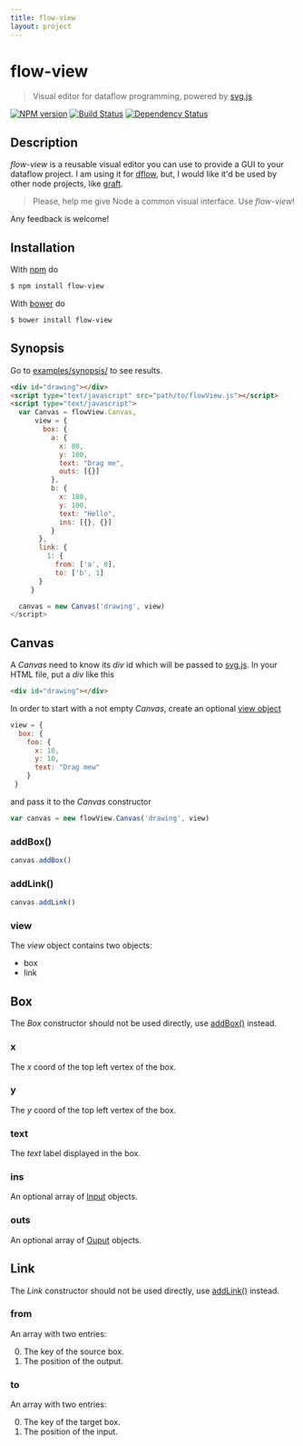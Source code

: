 ```yaml
---
title: flow-view
layout: project
---
```


flow-view
=========

> Visual editor for dataflow programming, powered by [svg.js][1]

[![NPM version](https://badge.fury.io/js/flow-view.png)](http://badge.fury.io/js/flow-view) [![Build Status](https://travis-ci.org/fibo/flow-view.png?branch=master)](https://travis-ci.org/fibo/flow-view.png?branch=master) [![Dependency Status](https://gemnasium.com/fibo/flow-view.png)](https://gemnasium.com/fibo/flow-view)

## Description

*flow-view* is a reusable visual editor you can use to provide a GUI to your dataflow project. I am using it for [dflow](http://g14n.info/dflow), but, I would like it'd be used by other node projects, like [graft](https://github.com/GraftJS/graft).

> Please, help me give Node a common visual interface. Use *flow-view*!

Any feedback is welcome!

## Installation

With [npm](https://npmjs.org/) do

```bash
$ npm install flow-view
```

With [bower](http://bower.io/) do

```bash
$ bower install flow-view
```

## Synopsis

Go to [examples/synopsis/](http://g14n.info/flow-view/examples/synopsis/) to see results.

```html
<div id="drawing"></div>
<script type="text/javascript" src="path/to/flowView.js"></script>
<script type="text/javascript">
  var Canvas = flowView.Canvas,
      view = {
        box: {
          a: {
            x: 80,
            y: 100,
            text: "Drag me",
            outs: [{}]
          },
          b: {
            x: 180,
            y: 100,
            text: "Hello",
            ins: [{}, {}]
          }
       },
       link: {
         1: {
           from: ['a', 0],
           to: ['b', 1]
       }
     }

  canvas = new Canvas('drawing', view)
</script>
```

## Canvas

A *Canvas* need to know its *div* id which will be passed to [svg.js][1]. In your HTML file, put a *div* like this

```html
<div id="drawing"></div>
```

In order to start with a not empty *Canvas*, create an optional [view object](#view)

```js
view = {
  box: {
    foo: {
      x: 10,
      y: 10,
      text: "Drag mew"
    }
 }
```

and pass it to the *Canvas* constructor

```js
var canvas = new flowView.Canvas('drawing', view)
```

### addBox()

```js
canvas.addBox()
```

### addLink()

```js
canvas.addLink()
```

### view

The *view* object contains two objects:

  * box
  * link

## Box

The *Box* constructor should not be used directly, use [addBox()](#addbox) instead.

### x

The *x* coord of the top left vertex of the box.

### y

The *y* coord of the top left vertex of the box.

### text

The *text* label displayed in the box.

### ins

An optional array of [Input](#input) objects.

### outs

An optional array of [Ouput](#output) objects.

## Link

The *Link* constructor should not be used directly, use [addLink()](#addlink) instead.

### from

An array with two entries:

  0. The key of the source box.
  1. The position of the output.

### to

An array with two entries:

  0. The key of the target box.
  1. The position of the input.

  [1]: http://svgjs.com/ "SVG.js"

